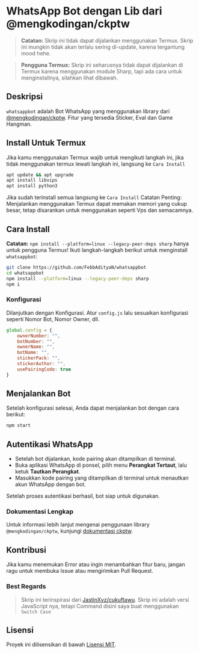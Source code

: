 # WhatsApp Bot dengan Lib dari @mengkodingan/ckptw

> **Catatan:** Skrip ini tidak dapat dijalankan menggunakan Termux. Skrip ini mungkin tidak akan terlalu sering di-update, karena tergantung mood hehe.

> **Pengguna Termux:** Skrip ini seharusnya tidak dapat dijalankan di Termux karena menggunakan module Sharp, tapi ada cara untuk menginstallnya, silahkan lihat dibawah.

## Deskripsi

`whatsappbot` adalah Bot WhatsApp yang menggunakan library dari [@mengkodingan/ckptw](https://github.com/mengkodingan/ckptw). Fitur yang tersedia Sticker, Eval dan Game Hangman.

## Install Untuk Termux
Jika kamu menggunakan Termux wajib untuk mengikuti langkah ini, jika tidak menggunakan termux lewati langkah ini, langsung ke `Cara Install`
```bash
apt update && apt upgrade
apt install libvips
apt install python3
```
Jika sudah terinstall semua langsung ke `Cara Install`
Catatan Penting: Menjalankan menggunakan Termux dapat memakan memori yang cukup besar, tetap disarankan untuk menggunakan seperti Vps dan semacamnya.

## Cara Install

**Catatan:** `npm install --platform=linux --legacy-peer-deps sharp` hanya untuk pengguna Termux!
Ikuti langkah-langkah berikut untuk menginstall `whatsappbot`:
```bash
git clone https://github.com/FebbAdityaN/whatsappbot
cd whatsappbot
npm install --platform=linux --legacy-peer-deps sharp
npm i
```

### Konfigurasi

Dilanjutkan dengan Konfigurasi.
Atur `config.js` lalu sesuaikan konfigurasi seperti Nomor Bot, Nomor Owner, dll.
```javascript
global.config = {
	ownerNumber: "",
	botNumber: "",
	ownerName: "",
	botName: "",
	stickerPack: "",
	stickerAuthor: "",
	usePairingCode: true
}
```

## Menjalankan Bot

Setelah konfigurasi selesai, Anda dapat menjalankan bot dengan cara berikut:

```bash
npm start
```

## Autentikasi WhatsApp

- Setelah bot dijalankan, kode pairing akan ditampilkan di terminal.
- Buka aplikasi WhatsApp di ponsel, pilih menu **Perangkat Tertaut**, lalu ketuk **Tautkan Perangkat**.
- Masukkan kode pairing yang ditampilkan di terminal untuk menautkan akun WhatsApp dengan bot.

Setelah proses autentikasi berhasil, bot siap untuk digunakan.

### Dokumentasi Lengkap

Untuk informasi lebih lanjut mengenai penggunaan library `@mengkodingan/ckptw`, kunjungi [dokumentasi ckptw](https://ckptw.mengkodingan.my.id/).

## Kontribusi

Jika kamu menemukan Error atau ingin menambahkan fitur baru, jangan ragu untuk membuka Issue atau mengirimkan Pull Request.

### Best Regards

> Skrip ini terinspirasi dari [JastinXyz/cukuftawu](https://github.com/JastinXyz/cukuftawu). Skrip ini adalah versi JavaScript nya, tetapi Command disini saya buat menggunakan `Switch Case`

## Lisensi

Proyek ini dilisensikan di bawah [Lisensi MIT](LICENSE).